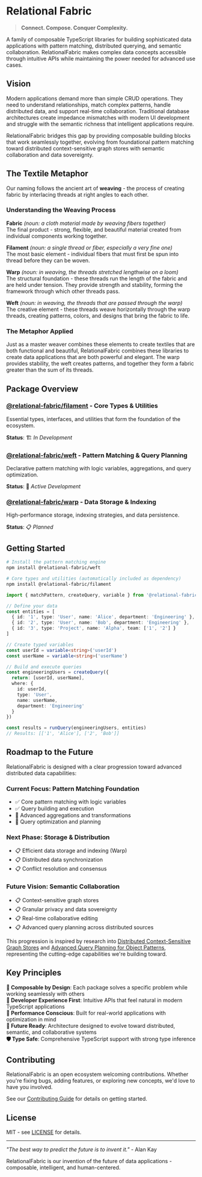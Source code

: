 # Relational Fabric

> **Connect. Compose. Conquer Complexity.**

A family of composable TypeScript libraries for building sophisticated data applications with pattern matching, distributed querying, and semantic collaboration. RelationalFabric makes complex data concepts accessible through intuitive APIs while maintaining the power needed for advanced use cases.

## Vision

Modern applications demand more than simple CRUD operations. They need to understand relationships, match complex patterns, handle distributed data, and support real-time collaboration. Traditional database architectures create impedance mismatches with modern UI development and struggle with the semantic richness that intelligent applications require.

RelationalFabric bridges this gap by providing composable building blocks that work seamlessly together, evolving from foundational pattern matching toward distributed context-sensitive graph stores with semantic collaboration and data sovereignty.

## The Textile Metaphor

Our naming follows the ancient art of **weaving** - the process of creating fabric by interlacing threads at right angles to each other.

### Understanding the Weaving Process

**Fabric** *(noun: a cloth material made by weaving fibers together)*  
The final product - strong, flexible, and beautiful material created from individual components working together.

**Filament** *(noun: a single thread or fiber, especially a very fine one)*  
The most basic element - individual fibers that must first be spun into thread before they can be woven.

**Warp** *(noun: in weaving, the threads stretched lengthwise on a loom)*  
The structural foundation - these threads run the length of the fabric and are held under tension. They provide strength and stability, forming the framework through which other threads pass.

**Weft** *(noun: in weaving, the threads that are passed through the warp)*  
The creative element - these threads weave horizontally through the warp threads, creating patterns, colors, and designs that bring the fabric to life.

### The Metaphor Applied

Just as a master weaver combines these elements to create textiles that are both functional and beautiful, RelationalFabric combines these libraries to create data applications that are both powerful and elegant. The warp provides stability, the weft creates patterns, and together they form a fabric greater than the sum of its threads.

## Package Overview

### [@relational-fabric/filament](./packages/filament) - Core Types & Utilities

Essential types, interfaces, and utilities that form the foundation of the ecosystem.

**Status**: 🏗️ *In Development*

### [@relational-fabric/weft](./packages/weft) - Pattern Matching & Query Planning  

Declarative pattern matching with logic variables, aggregations, and query optimization.

**Status**: 🚧 *Active Development*

### [@relational-fabric/warp](./packages/warp) - Data Storage & Indexing

High-performance storage, indexing strategies, and data persistence.

**Status**: 📋 *Planned*

## Getting Started

```bash
# Install the pattern matching engine
npm install @relational-fabric/weft

# Core types and utilities (automatically included as dependency)
npm install @relational-fabric/filament
```

```typescript
import { matchPattern, createQuery, variable } from '@relational-fabric/weft'

// Define your data
const entities = [
  { id: '1', type: 'User', name: 'Alice', department: 'Engineering' },
  { id: '2', type: 'User', name: 'Bob', department: 'Engineering' },
  { id: '3', type: 'Project', name: 'Alpha', team: ['1', '2'] }
]

// Create typed variables
const userId = variable<string>('userId')
const userName = variable<string>('userName')

// Build and execute queries
const engineeringUsers = createQuery({
  return: [userId, userName],
  where: { 
    id: userId, 
    type: 'User', 
    name: userName, 
    department: 'Engineering' 
  }
})

const results = runQuery(engineeringUsers, entities)
// Results: [['1', 'Alice'], ['2', 'Bob']]
```

## Roadmap to the Future

RelationalFabric is designed with a clear progression toward advanced distributed data capabilities:

### Current Focus: Pattern Matching Foundation
- ✅ Core pattern matching with logic variables
- ✅ Query building and execution  
- 🚧 Advanced aggregations and transformations
- 🚧 Query optimization and planning

### Next Phase: Storage & Distribution  
- 📋 Efficient data storage and indexing (Warp)
- 📋 Distributed data synchronization
- 📋 Conflict resolution and consensus

### Future Vision: Semantic Collaboration
- 📋 Context-sensitive graph stores
- 📋 Granular privacy and data sovereignty  
- 📋 Real-time collaborative editing
- 📋 Advanced query planning across distributed sources

This progression is inspired by research into [Distributed Context-Sensitive Graph Stores](./docs/whitepapers/Distributed%20Context-Sensitive%20Graph%20Store.md) and [Advanced Query Planning for Object Patterns](./docs/research/Query%20Planner%20for%20Object%20Patterns_.md), representing the cutting-edge capabilities we're building toward.

## Key Principles

**🔗 Composable by Design**: Each package solves a specific problem while working seamlessly with others  
**🎯 Developer Experience First**: Intuitive APIs that feel natural in modern TypeScript applications  
**🚀 Performance Conscious**: Built for real-world applications with optimization in mind  
**🔮 Future Ready**: Architecture designed to evolve toward distributed, semantic, and collaborative systems  
**🛡️ Type Safe**: Comprehensive TypeScript support with strong type inference  

## Contributing

RelationalFabric is an open ecosystem welcoming contributions. Whether you're fixing bugs, adding features, or exploring new concepts, we'd love to have you involved.

See our [Contributing Guide](./.github/CONTRIBUTING.md) for details on getting started.

## License

MIT - see [LICENSE](./LICENSE) for details.

---

*"The best way to predict the future is to invent it."* - Alan Kay

RelationalFabric is our invention of the future of data applications - composable, intelligent, and human-centered.